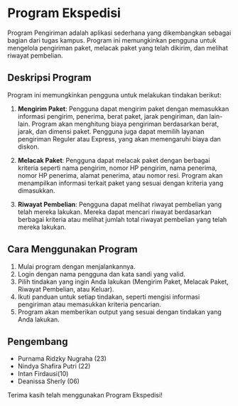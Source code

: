 # Program Ekspedisi

Program Pengiriman adalah aplikasi sederhana yang dikembangkan sebagai bagian dari tugas kampus. Program ini memungkinkan pengguna untuk mengelola pengiriman paket, melacak paket yang telah dikirim, dan melihat riwayat pembelian.

## Deskripsi Program

Program ini memungkinkan pengguna untuk melakukan tindakan berikut:

1. **Mengirim Paket**: Pengguna dapat mengirim paket dengan memasukkan informasi pengirim, penerima, berat paket, jarak pengiriman, dan lain-lain. Program akan menghitung biaya pengiriman berdasarkan berat, jarak, dan dimensi paket. Pengguna juga dapat memilih layanan pengiriman Reguler atau Express, yang akan memengaruhi biaya dan diskon.

2. **Melacak Paket**: Pengguna dapat melacak paket dengan berbagai kriteria seperti nama pengirim, nomor HP pengirim, nama penerima, nomor HP penerima, alamat penerima, atau nomor resi. Program akan menampilkan informasi terkait paket yang sesuai dengan kriteria yang dimasukkan.

3. **Riwayat Pembelian**: Pengguna dapat melihat riwayat pembelian yang telah mereka lakukan. Mereka dapat mencari riwayat berdasarkan berbagai kriteria atau melihat jumlah total riwayat pembelian yang telah mereka lakukan.

## Cara Menggunakan Program

1. Mulai program dengan menjalankannya.
2. Login dengan nama pengguna dan kata sandi yang valid.
3. Pilih tindakan yang ingin Anda lakukan (Mengirim Paket, Melacak Paket, Riwayat Pembelian, atau Keluar).
4. Ikuti panduan untuk setiap tindakan, seperti mengisi informasi pengiriman atau memasukkan kriteria pencarian.
5. Program akan memberikan output yang sesuai dengan tindakan yang Anda lakukan.

## Pengembang

- Purnama Ridzky Nugraha (23)
- Nindya Shafira Putri (22)
- Intan Firdausi(10)
- Deanissa Sherly (06)



Terima kasih telah menggunakan Program Ekspedisi!

